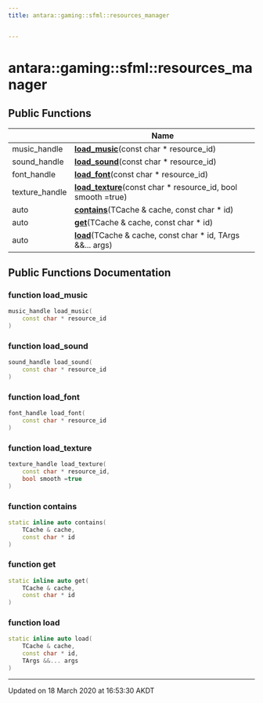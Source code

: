 ```yaml
---
title: antara::gaming::sfml::resources_manager


---
```


# antara::gaming::sfml::resources_manager















## Public Functions

|                | Name           |
| -------------- | -------------- |
| music_handle | **[load_music](Classes/classantara_1_1gaming_1_1sfml_1_1resources__manager.md#function-load_music)**(const char * resource_id)  |
| sound_handle | **[load_sound](Classes/classantara_1_1gaming_1_1sfml_1_1resources__manager.md#function-load_sound)**(const char * resource_id)  |
| font_handle | **[load_font](Classes/classantara_1_1gaming_1_1sfml_1_1resources__manager.md#function-load_font)**(const char * resource_id)  |
| texture_handle | **[load_texture](Classes/classantara_1_1gaming_1_1sfml_1_1resources__manager.md#function-load_texture)**(const char * resource_id, bool smooth =true)  |
| auto | **[contains](Classes/classantara_1_1gaming_1_1sfml_1_1resources__manager.md#function-contains)**(TCache & cache, const char * id)  |
| auto | **[get](Classes/classantara_1_1gaming_1_1sfml_1_1resources__manager.md#function-get)**(TCache & cache, const char * id)  |
| auto | **[load](Classes/classantara_1_1gaming_1_1sfml_1_1resources__manager.md#function-load)**(TCache & cache, const char * id, TArgs &&... args)  |












## Public Functions Documentation

### function load_music

```cpp
music_handle load_music(
    const char * resource_id
)
```




























### function load_sound

```cpp
sound_handle load_sound(
    const char * resource_id
)
```




























### function load_font

```cpp
font_handle load_font(
    const char * resource_id
)
```




























### function load_texture

```cpp
texture_handle load_texture(
    const char * resource_id,
    bool smooth =true
)
```




























### function contains

```cpp
static inline auto contains(
    TCache & cache,
    const char * id
)
```




























### function get

```cpp
static inline auto get(
    TCache & cache,
    const char * id
)
```




























### function load

```cpp
static inline auto load(
    TCache & cache,
    const char * id,
    TArgs &&... args
)
```


































-------------------------------

Updated on 18 March 2020 at 16:53:30 AKDT